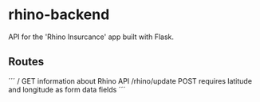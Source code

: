 # rhino-backend

API for the 'Rhino Insurcance' app built with Flask.

## Routes

´´´
/               GET     information about Rhino API
/rhino/update   POST    requires latitude and longitude as form data fields
´´´

